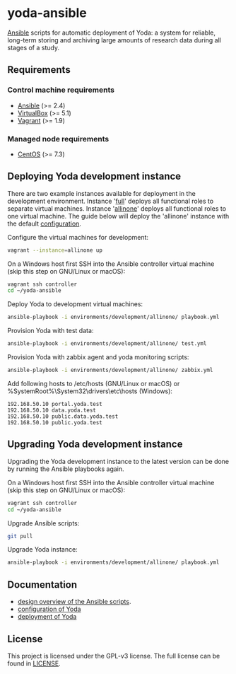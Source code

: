 # yoda-ansible
[Ansible](https://docs.ansible.com) scripts for automatic deployment of Yoda:
a system for reliable, long-term storing and archiving large amounts of research data during all stages of a study.

## Requirements
### Control machine requirements
* [Ansible](https://docs.ansible.com/ansible/intro_installation.html) (>= 2.4)
* [VirtualBox](https://www.virtualbox.org/manual/ch02.html) (>= 5.1)
* [Vagrant](https://www.vagrantup.com/docs/installation/) (>= 1.9)

### Managed node requirements
* [CentOS](https://www.centos.org/) (>= 7.3)

## Deploying Yoda development instance
There are two example instances available for deployment
in the development environment.
Instance '[full](environments/development/full/)' deploys all functional roles to separate virtual machines.
Instance '[allinone](environments/development/allinone/)' deploys all functional roles to one virtual machine.
The guide below will deploy the 'allinone' instance with the default [configuration](CONFIGURATION.md).

Configure the virtual machines for development:
```bash
vagrant --instance=allinone up
```

On a Windows host first SSH into the Ansible controller virtual machine (skip this step on GNU/Linux or macOS):
```bash
vagrant ssh controller
cd ~/yoda-ansible
```

Deploy Yoda to development virtual machines:
```bash
ansible-playbook -i environments/development/allinone/ playbook.yml
```

Provision Yoda with test data:
```bash
ansible-playbook -i environments/development/allinone/ test.yml
```

Provision Yoda with zabbix agent and yoda monitoring scripts:
```bash
ansible-playbook -i environments/development/allinone/ zabbix.yml
```

Add following hosts to /etc/hosts (GNU/Linux or macOS) or  %SystemRoot%\System32\drivers\etc\hosts (Windows):
```
192.168.50.10 portal.yoda.test
192.168.50.10 data.yoda.test
192.168.50.10 public.data.yoda.test
192.168.50.10 public.yoda.test
```

## Upgrading Yoda development instance
Upgrading the Yoda development instance to the latest version can be done by running the Ansible playbooks again.

On a Windows host first SSH into the Ansible controller virtual machine (skip this step on GNU/Linux or macOS):
```bash
vagrant ssh controller
cd ~/yoda-ansible
```

Upgrade Ansible scripts:
```bash
git pull
```

Upgrade Yoda instance:
```bash
ansible-playbook -i environments/development/allinone/ playbook.yml
```

## Documentation
* [design overview of the Ansible scripts](DESIGN.md).
* [configuration of Yoda](CONFIGURATION.md)
* [deployment of Yoda](DEPLOYMENT.md)

## License
This project is licensed under the GPL-v3 license.
The full license can be found in [LICENSE](LICENSE).

